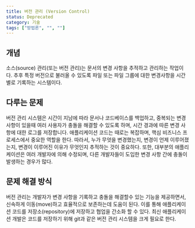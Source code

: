 ```yaml
---
title: 버전 관리 (Version Control)
status: Deprecated
category: 기술
tags: ["방법론", "", ""]
---
```


## 개념

소스(source) 관리(또는 버전 관리)는 문서의 변경 사항을 추적하고 관리하는 작업이다. 추후 특정 버전으로 불러올 수 있도록 파일 또는 파일 그룹에 대한 변경사항을 시간별로 기록하는 시스템이다.

## 다루는 문제

버전 관리 시스템은 시간이 지남에 따라 문서나 코드베이스를 백업하고, 중복되는 변경사항이 있을때 여러 사용자가 충돌을 해결할 수 있도록 하며, 시간 경과에 따른 변경 사항에 대한 로그를 저장합니다.
애플리케이션 코드는 때로는 복잡하며, 핵심 비즈니스 프로세스에서 중요한 역할을 한다. 따라서, 누가 무엇을 변경했는지, 변경이 언제 이루어졌는지, 변경이 이루어진 이유가 무엇인지 추적하는 것이 중요하다.
또한, 대부분의 애플리케이션은 여러 개발자에 의해 수정되며, 다른 개발자들이 도입한 변경 사항 간에 충돌이 발생하는 경우가 많다.

## 문제 해결 방식

버전 관리는 개발자가 변경 사항을 기록하고 충돌을 해결할수 있는 기능을 제공하면서, 신속하게 이동(move)하고 효율적으로 보존하는데 도움이 된다. 이를 통해 애플리케이션 코드를 저장소(repository)에 저장하고 협업을 간소화 할 수 있다. 최신 애플리케이션 개발은 코드를 저장하기 위해 git과 같은 버전 관리 시스템을 크게 필요로 한다.